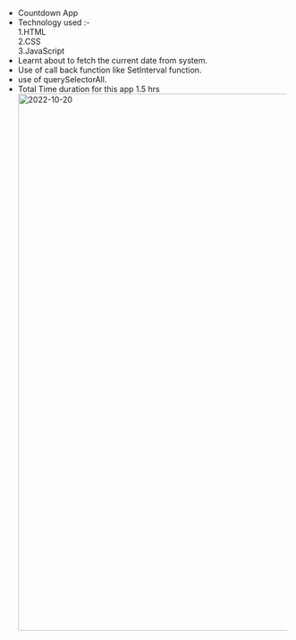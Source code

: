 - Countdown App<br>
- Technology used :-<br>
    1.HTML<br>
    2.CSS<br>
    3.JavaScript<br>
- Learnt about to fetch the current date from system.<br>
- Use of call back function like SetInterval function.<br>
- use of querySelectorAll.<br>
- Total Time duration for this app 1.5 hrs<br><img width="960" alt="2022-10-20" src="https://user-images.githubusercontent.com/110077056/196966939-5a1c5955-b53d-4218-93b3-4f2553d61aba.png">
